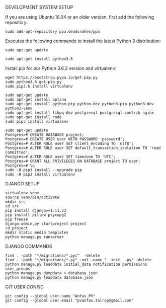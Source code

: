 DEVELOPMENT SYSTEM SETUP

If you are using Ubuntu 16.04 or an older version, first add the following repository:

```sudo add-apt-repository ppa:deadsnakes/ppa```

Executes the following commands to install the latest Python 3 distribution:

```
sudo apt-get update

sudo apt-get install python3.6
```
Install pip for our Python 3.6.2 version and virtualenv:

```
wget https://bootstrap.pypa.io/get-pip.py
sudo python3.6 get-pip.py
sudo pip3.6 install virtualenv

sudo apt-get update
sudo apt-get install aptana
sudo apt-get install python-pip python-dev python3-pip python3-dev python3-venv
sudo apt-get install libpq-dev postgresql postgresql-contrib nginx
sudo apt-get install code
sudo pip3 install virtualenv

sudo apt-get update
Postgres=# CREATE DATABASE project;
Postgres=# CREATE USER user WITH PASSWORD 'password';
Postgres=# ALTER ROLE user SET client_encoding TO 'utf8';
Postgres=# ALTER ROLE user SET default_transaction_isolation TO 'read committed';
Postgres=# ALTER ROLE user SET timezone TO 'UTC';
Postgres=# GRANT ALL PRIVILEGES ON DATABASE project TO user;
Postgres=# \q
sudo -H pip3 install --upgrade pip
sudo -H pip3 install virtualenv
```

DJANGO SETUP

```
virtualenv venv
source venv/bin/activate
mkdir src
cd src
pip install django==1.11.23
pip install pillow psycopg2
pip freeze
django-admin.py startproject project
cd project
mkdir static media templates
python manage.py runserver
```
DJANGO COMMANDS
```
find . -path "*/migrations/*.pyc"  -delete
find . -path "*/migrations/*.py" -not -name "__init__.py" -delete
python manage.py loaddata initial_data notification permissions user_groups
python manage.py dumpdata > database.json
python manage.py loaddata database.json
```
GIT USER CONFIG

```
git config --global user.name "Anfas PV"
git config --global user.email "pvanfas.talrop@gmail.com"
```


